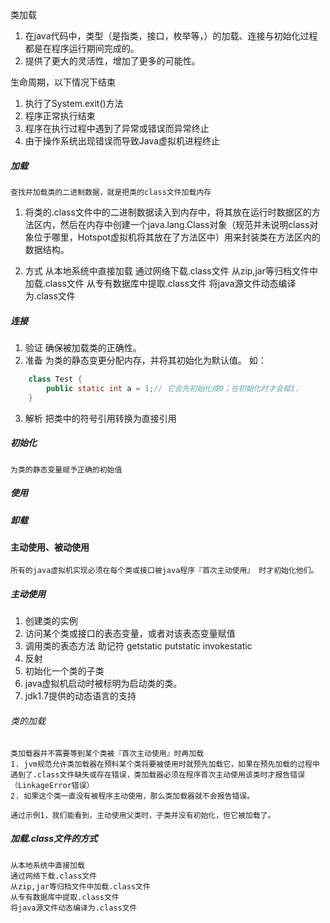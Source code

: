 
类加载
1. 在java代码中，类型（是指类，接口，枚举等，）的加载、连接与初始化过程都是在程序运行期间完成的。
2. 提供了更大的灵活性，增加了更多的可能性。

生命周期，以下情况下结束
1. 执行了System.exit()方法
2. 程序正常执行结束
3. 程序在执行过程中遇到了异常或错误而异常终止
4. 由于操作系统出现错误而导致Java虚拟机进程终止

##### 加载
    查找并加载类的二进制数据，就是把类的class文件加载内存
1. 将类的.class文件中的二进制数据读入到内存中，将其放在运行时数据区的方法区内，然后在内存中创建一个java.lang.Class对象（规范并未说明class对象位于哪里，Hotspot虚拟机将其放在了方法区中）用来封装类在方法区内的数据结构。

2. 方式 
    从本地系统中直接加载
    通过网络下载.class文件
    从zip,jar等归档文件中加载.class文件
    从专有数据库中提取.class文件
    将java源文件动态编译为.class文件

##### 连接
1. 验证
    确保被加载类的正确性。
2. 准备
    为类的静态变更分配内存，并将其初始化为默认值。
    如：
```java
    class Test {
        public static int a = 1;// 它会先初始化成0；在初始化时才会赋1.
    }

```
3. 解析
    把类中的符号引用转换为直接引用

##### 初始化
    为类的静态变量赋予正确的初始值
##### 使用
##### 卸载


#### 主动使用、被动使用
    所有的java虚拟机实现必须在每个类或接口被java程序『首次主动使用』 时才初始化他们。

##### 主动使用
1. 创建类的实例
2. 访问某个类或接口的表态变量，或者对该表态变量赋值
3. 调用类的表态方法
    助记符 getstatic  putstatic  invokestatic
4. 反射
5. 初始化一个类的子类
6. java虚拟机启动时被标明为启动类的类。
7. jdk1.7提供的动态语言的支持

###### 类的加载 
    类加载器并不需要等到某个类被『首次主动使用』时再加载
    1. jvm规范允许类加载器在预料某个类将要被使用时就预先加载它，如果在预先加载的过程中遇到了.class文件缺失或存在错误，类加载器必须在程序首次主动使用该类时才报告错误（LinkageError错误）
    2. 如果这个类一直没有被程序主动使用，那么类加载器就不会报告错误。

    通过示例1，我们能看到，主动使用父类时，子类并没有初始化，但它被加载了。


##### 加载.class文件的方式
    从本地系统中直接加载
    通过网络下载.class文件
    从zip,jar等归档文件中加载.class文件
    从专有数据库中提取.class文件
    将java源文件动态编译为.class文件
